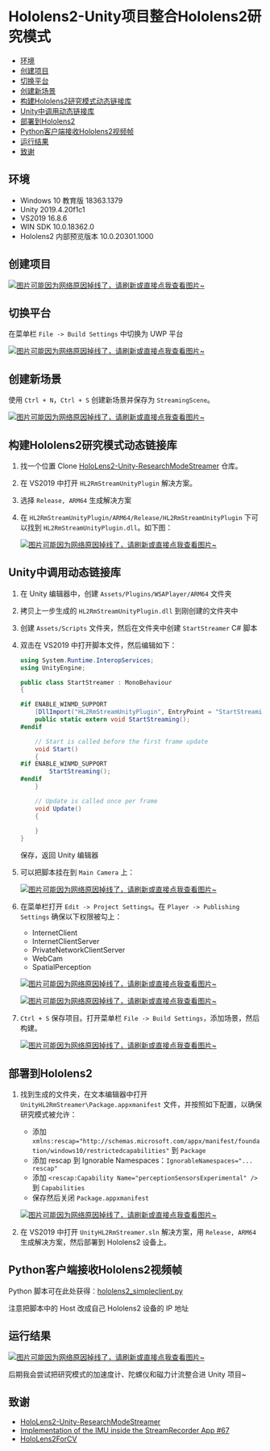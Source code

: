 # Hololens2-Unity项目整合Hololens2研究模式

  - [环境](#%E7%8E%AF%E5%A2%83)
  - [创建项目](#%E5%88%9B%E5%BB%BA%E9%A1%B9%E7%9B%AE)
  - [切换平台](#%E5%88%87%E6%8D%A2%E5%B9%B3%E5%8F%B0)
  - [创建新场景](#%E5%88%9B%E5%BB%BA%E6%96%B0%E5%9C%BA%E6%99%AF)
  - [构建Hololens2研究模式动态链接库](#%E6%9E%84%E5%BB%BAhololens2%E7%A0%94%E7%A9%B6%E6%A8%A1%E5%BC%8F%E5%8A%A8%E6%80%81%E9%93%BE%E6%8E%A5%E5%BA%93)
  - [Unity中调用动态链接库](#unity%E4%B8%AD%E8%B0%83%E7%94%A8%E5%8A%A8%E6%80%81%E9%93%BE%E6%8E%A5%E5%BA%93)
  - [部署到Hololens2](#%E9%83%A8%E7%BD%B2%E5%88%B0hololens2)
  - [Python客户端接收Hololens2视频帧](#python%E5%AE%A2%E6%88%B7%E7%AB%AF%E6%8E%A5%E6%94%B6hololens2%E8%A7%86%E9%A2%91%E5%B8%A7)
  - [运行结果](#%E8%BF%90%E8%A1%8C%E7%BB%93%E6%9E%9C)
  - [致谢](#%E8%87%B4%E8%B0%A2)

## 环境
* Windows 10 教育版 18363.1379
* Unity 2019.4.20f1c1
* VS2019 16.8.6
* WIN SDK 10.0.18362.0
* Hololens2 内部预览版本 10.0.20301.1000

## 创建项目
[![图片可能因为网络原因掉线了，请刷新或直接点我查看图片~](https://cdn.jsdelivr.net/gh/ylsislove/image-home/test/20210305185610.png)](https://cdn.jsdelivr.net/gh/ylsislove/image-home/test/20210305185610.png)

## 切换平台
在菜单栏 `File -> Build Settings` 中切换为 UWP 平台

[![图片可能因为网络原因掉线了，请刷新或直接点我查看图片~](https://cdn.jsdelivr.net/gh/ylsislove/image-home/test/20210305192246.png)](https://cdn.jsdelivr.net/gh/ylsislove/image-home/test/20210305192246.png)

## 创建新场景
使用 `Ctrl + N`，`Ctrl + S` 创建新场景并保存为 `StreamingScene`。

[![图片可能因为网络原因掉线了，请刷新或直接点我查看图片~](https://cdn.jsdelivr.net/gh/ylsislove/image-home/test/20210305190342.png)](https://cdn.jsdelivr.net/gh/ylsislove/image-home/test/20210305190342.png)

## 构建Hololens2研究模式动态链接库
1. 找一个位置 Clone [HoloLens2-Unity-ResearchModeStreamer](https://github.com/ylsislove/HoloLens2-Unity-ResearchModeStreamer) 仓库。
2. 在 VS2019 中打开 `HL2RmStreamUnityPlugin` 解决方案。
3. 选择 `Release, ARM64` 生成解决方案
4. 在 `HL2RmStreamUnityPlugin/ARM64/Release/HL2RmStreamUnityPlugin` 下可以找到 `HL2RmStreamUnityPlugin.dll`。如下图：

    [![图片可能因为网络原因掉线了，请刷新或直接点我查看图片~](https://cdn.jsdelivr.net/gh/ylsislove/image-home/test/20210305190936.png)](https://cdn.jsdelivr.net/gh/ylsislove/image-home/test/20210305190936.png)

## Unity中调用动态链接库
1. 在 Unity 编辑器中，创建 `Assets/Plugins/WSAPlayer/ARM64` 文件夹
2. 拷贝上一步生成的 `HL2RmStreamUnityPlugin.dll` 到刚创建的文件夹中
3. 创建 `Assets/Scripts` 文件夹，然后在文件夹中创建 `StartStreamer` C# 脚本
4. 双击在 VS2019 中打开脚本文件，然后编辑如下：

    ```csharp
    using System.Runtime.InteropServices;
    using UnityEngine;

    public class StartStreamer : MonoBehaviour
    {

    #if ENABLE_WINMD_SUPPORT
        [DllImport("HL2RmStreamUnityPlugin", EntryPoint = "StartStreaming", CallingConvention = CallingConvention.StdCall)]
        public static extern void StartStreaming();
    #endif

        // Start is called before the first frame update
        void Start()
        {
    #if ENABLE_WINMD_SUPPORT
            StartStreaming();
    #endif
        }

        // Update is called once per frame
        void Update()
        {
            
        }
    }
    ```

    保存，返回 Unity 编辑器
5. 可以把脚本挂在到 `Main Camera` 上：

    [![图片可能因为网络原因掉线了，请刷新或直接点我查看图片~](https://cdn.jsdelivr.net/gh/ylsislove/image-home/test/20210305193308.png)](https://cdn.jsdelivr.net/gh/ylsislove/image-home/test/20210305193308.png)

6. 在菜单栏打开 `Edit -> Project Settings`。在 `Player -> Publishing Settings` 确保以下权限被勾上：
    - InternetClient
    - InternetClientServer
    - PrivateNetworkClientServer
    - WebCam
    - SpatialPerception

    [![图片可能因为网络原因掉线了，请刷新或直接点我查看图片~](https://cdn.jsdelivr.net/gh/ylsislove/image-home/test/20210305192925.png)](https://cdn.jsdelivr.net/gh/ylsislove/image-home/test/20210305192925.png)

    [![图片可能因为网络原因掉线了，请刷新或直接点我查看图片~](https://cdn.jsdelivr.net/gh/ylsislove/image-home/test/20210305193014.png)](https://cdn.jsdelivr.net/gh/ylsislove/image-home/test/20210305193014.png)
7. `Ctrl + S` 保存项目。打开菜单栏 `File -> Build Settings`，添加场景，然后构建。

    [![图片可能因为网络原因掉线了，请刷新或直接点我查看图片~](https://cdn.jsdelivr.net/gh/ylsislove/image-home/test/20210305193536.png)](https://cdn.jsdelivr.net/gh/ylsislove/image-home/test/20210305193536.png)

## 部署到Hololens2
1. 找到生成的文件夹，在文本编辑器中打开 `UnityHL2RmStreamer\Package.appxmanifest` 文件，并按照如下配置，以确保研究模式被允许：

    - 添加 `xmlns:rescap="http://schemas.microsoft.com/appx/manifest/foundation/windows10/restrictedcapabilities"` 到 `Package`
    - 添加 rescap 到 Ignorable Namespaces：`IgnorableNamespaces="... rescap"`
    - 添加 `<rescap:Capability Name="perceptionSensorsExperimental" />` 到 `Capabilities`
    - 保存然后关闭 `Package.appxmanifest`

    [![图片可能因为网络原因掉线了，请刷新或直接点我查看图片~](https://cdn.jsdelivr.net/gh/ylsislove/image-home/test/20210305194929.png)](https://cdn.jsdelivr.net/gh/ylsislove/image-home/test/20210305194929.png)

2. 在 VS2019 中打开 `UnityHL2RmStreamer.sln` 解决方案，用 `Release, ARM64` 生成解决方案，然后部署到 Hololens2 设备上。

## Python客户端接收Hololens2视频帧
Python 脚本可在此处获得：[hololens2_simpleclient.py](https://github.com/ylsislove/HoloLens2-Unity-ResearchModeStreamer/blob/master/py/hololens2_simpleclient.py)

注意把脚本中的 Host 改成自己 Hololens2 设备的 IP 地址

## 运行结果
[![图片可能因为网络原因掉线了，请刷新或直接点我查看图片~](https://cdn.jsdelivr.net/gh/ylsislove/image-home/test/20210305202315.png)](https://cdn.jsdelivr.net/gh/ylsislove/image-home/test/20210305202315.png)

后期我会尝试把研究模式的加速度计、陀螺仪和磁力计流整合进 Unity 项目~

## 致谢
- [HoloLens2-Unity-ResearchModeStreamer](https://github.com/cgsaxner/HoloLens2-Unity-ResearchModeStreamer)
- [Implementation of the IMU inside the StreamRecorder App #67](https://github.com/microsoft/HoloLens2ForCV/issues/67)
- [HoloLens2ForCV](https://github.com/microsoft/HoloLens2ForCV)
